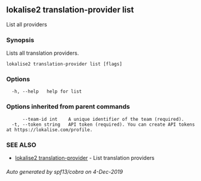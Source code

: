 ## lokalise2 translation-provider list

List all providers

### Synopsis

Lists all translation providers.

```
lokalise2 translation-provider list [flags]
```

### Options

```
  -h, --help   help for list
```

### Options inherited from parent commands

```
      --team-id int    A unique identifier of the team (required).
  -t, --token string   API token (required). You can create API tokens at https://lokalise.com/profile.
```

### SEE ALSO

* [lokalise2 translation-provider](lokalise2_translation-provider.md)	 - List translation providers

###### Auto generated by spf13/cobra on 4-Dec-2019

